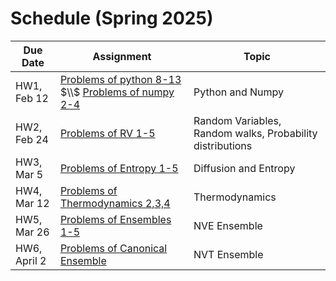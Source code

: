 # Schedule (Spring 2025)

| Due Date   | Assignment       | Topic                         |
|------------|-----------------|------------------------------|
| HW1, Feb 12 | [Problems of python 8-13](https://dpotoyan.github.io/Statmech4ChemBio/labs/py-lab/intro2py.html#problems) $\\$ [Problems of numpy 2-4](https://dpotoyan.github.io/Statmech4ChemBio/labs/py-lab/intro2numpy.html#problems)   | Python and Numpy |
| HW2, Feb 24 | [Problems of RV 1-5](https://dpotoyan.github.io/Statmech4ChemBio/1_stats/Random_Variables.html#problems)    | Random Variables, Random walks, Probability distributions|
| HW3, Mar 5 |    [Problems of Entropy 1-5](https://dpotoyan.github.io/Statmech4ChemBio/1_stats/Entropy.html#problems) | Diffusion and Entropy|   
| HW4, Mar 12 |   [Problems of Thermodynamics 2,3,4](https://dpotoyan.github.io/Statmech4ChemBio/2_thermo/01_Thermo.html#problems)  | Thermodynamics|  
| HW5, Mar 26 |   [Problems of Ensembles 1-5](https://dpotoyan.github.io/Statmech4ChemBio/3_ensembles/nve.html#problems)  | NVE Ensemble|  
| HW6, April 2 |   [Problems of Canonical Ensemble](https://dpotoyan.github.io/Statmech4ChemBio/3_ensembles/nvt.html)  | NVT Ensemble|  